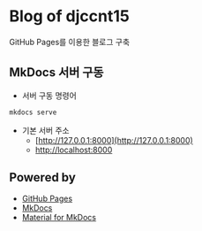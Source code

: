 # Blog of djccnt15

GitHub Pages를 이용한 블로그 구축

## MkDocs 서버 구동

- 서버 구동 명령어

```bat
mkdocs serve
```

- 기본 서버 주소
    - [http://127.0.0.1:8000](http://127.0.0.1:8000)
    - [http://localhost:8000](http://localhost:8000)

## Powered by

- [GitHub Pages](https://pages.github.com/)
- [MkDocs](https://www.mkdocs.org/)
- [Material for MkDocs](https://squidfunk.github.io/mkdocs-material/)